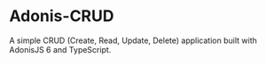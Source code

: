 # Adonis-CRUD
A simple CRUD (Create, Read, Update, Delete) application built with AdonisJS 6 and TypeScript.
